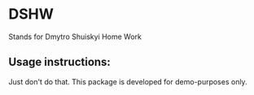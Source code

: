 # DSHW
Stands for Dmytro Shuiskyi Home Work

## Usage instructions:
Just don't do that. This package is developed for demo-purposes only.
  